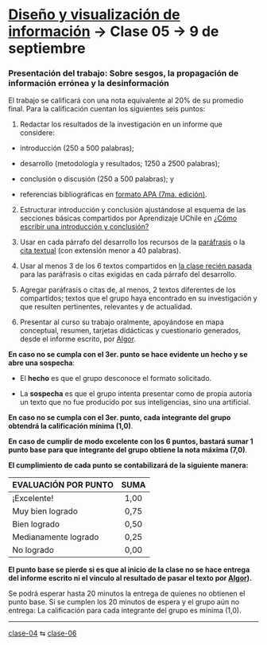 # [Diseño y visualización de información](https://github.com/profesorfaco/troncal) → Clase 05 → 9 de septiembre

### Presentación del trabajo: Sobre sesgos, la propagación de información errónea y la desinformación

El trabajo se calificará con una nota equivalente al 20% de su promedio final. Para la calificación cuentan los siguientes seis puntos:

1. Redactar los resultados de la investigación en un informe que considere:

- introducción (250 a 500 palabras);

- desarrollo (metodología y resultados; 1250 a 2500 palabras);

- conclusión o discusión (250 a 500 palabras); y

- referencias bibliográficas en [formato APA (7ma. edición)](https://repositorio.uchile.cl/bitstream/handle/2250/182467/Manual-APA-7a-ed.pdf).

2. Estructurar introducción y conclusión ajustándose al esquema de las secciones básicas compartidos por Aprendizaje UChile en [¿Cómo escribir una introducción y conclusión?](https://aprendizaje.uchile.cl/recursos-para-leer-escribir-y-hablar-en-la-universidad/profundiza/profundiza-la-escritura/como-escribir-una-introduccion-y-conclusion/?highlight=introducci%C3%B3n)

3. Usar en cada párrafo del desarrollo los recursos de la [paráfrasis](https://guiastematicas.bibliotecas.uc.cl/apa7/parafraseo) o la [cita textual](https://guiastematicas.bibliotecas.uc.cl/apa7/citatextual) (con extensión menor a 40 palabras).

4. Usar al menos 3 de los 6 textos compartidos en [la clase recién pasada](https://github.com/profesorfaco/troncal/blob/main/clase-03/README.md) para las paráfrasis o citas exigidas en cada párrafo del desarrollo.

5. Agregar paráfrasis o citas de, al menos, 2 textos diferentes de los compartidos; textos que el grupo haya encontrado en su investigación y que resulten pertinentes, relevantes y de actualidad.
  
6. Presentar al curso su trabajo oralmente, apoyándose en mapa conceptual, resumen, tarjetas didácticas y cuestionario generados, desde el informe escrito, por [Algor](https://www.algoreducation.com/es).

**En caso no se cumpla con el 3er. punto se hace evidente un hecho y se abre una sospecha**: 

- El **hecho** es que el grupo desconoce el formato solicitado. 

- La **sospecha** es que el grupo intenta presentar como de propia autoría un texto que no fue producido por sus inteligencias, sino una artificial. 

**En caso no se cumpla con el 3er. punto, cada integrante del grupo obtendrá la calificación mínima (1,0)**.

**En caso de cumplir de modo excelente con los 6 puntos, bastará sumar 1 punto base para que integrante del grupo obtiene la nota máxima (7,0)**.

**El cumplimiento de cada punto se contabilizará de la siguiente manera:**

| EVALUACIÓN POR PUNTO | SUMA |
|:----------------|:------:|
| ¡Excelente! | 1,00 |
| Muy bien logrado | 0,75 | 
| Bien logrado | 0,50 |
| Medianamente logrado | 0,25 |
| No logrado | 0,00 |

**El punto base se pierde si es que al inicio de la clase no se hace entrega del informe escrito ni el vínculo al resultado de pasar el texto por [Algor](https://www.algoreducation.com/es)).** 

Se podrá esperar hasta 20 minutos la entrega de quienes no obtienen el punto base. Si se cumplen los 20 minutos de espera y el grupo aún no entrega: La calificación para cada integrante del grupo es mínima (1,0).

_ _ _ _ 

[clase-04](https://github.com/profesorfaco/troncal/blob/main/clase-04/README.md) ⇆ [clase-06](https://github.com/profesorfaco/troncal/blob/main/clase-06/README.md)
